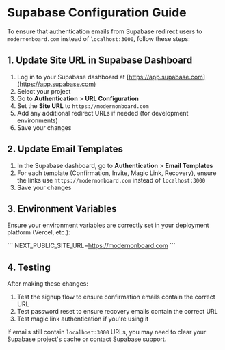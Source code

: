 # Supabase Configuration Guide

To ensure that authentication emails from Supabase redirect users to `modernonboard.com` instead of `localhost:3000`, follow these steps:

## 1. Update Site URL in Supabase Dashboard

1. Log in to your Supabase dashboard at [https://app.supabase.com](https://app.supabase.com)
2. Select your project
3. Go to **Authentication** > **URL Configuration**
4. Set the **Site URL** to `https://modernonboard.com`
5. Add any additional redirect URLs if needed (for development environments)
6. Save your changes

## 2. Update Email Templates

1. In the Supabase dashboard, go to **Authentication** > **Email Templates**
2. For each template (Confirmation, Invite, Magic Link, Recovery), ensure the links use `https://modernonboard.com` instead of `localhost:3000`
3. Save your changes

## 3. Environment Variables

Ensure your environment variables are correctly set in your deployment platform (Vercel, etc.):

\`\`\`
NEXT_PUBLIC_SITE_URL=https://modernonboard.com
\`\`\`

## 4. Testing

After making these changes:

1. Test the signup flow to ensure confirmation emails contain the correct URL
2. Test password reset to ensure recovery emails contain the correct URL
3. Test magic link authentication if you're using it

If emails still contain `localhost:3000` URLs, you may need to clear your Supabase project's cache or contact Supabase support.
